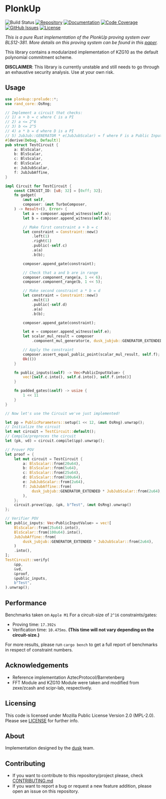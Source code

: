 # PlonkUp 
![Build Status](https://github.com/dusk-network/plonkup/workflows/Continuous%20integration/badge.svg)
[![Repository](https://img.shields.io/badge/github-plonkup-blueviolet?logo=github)](https://github.com/dusk-network/plonkup)
[![Documentation](https://img.shields.io/badge/docs-plonkup-blue?logo=rust)](https://docs.rs/plonkup/)
[![Code Coverage](https://codecov.io/gh/dusk-network/plonkup/branch/master/graph/badge.svg)](https://codecov.io/gh/dusk-network/plonkup)
[![GitHub Issues](https://img.shields.io/github/issues-raw/dusk-network/plonkup?style=plastic)](https://github.com/dusk-network/plonkup)
[![License](https://img.shields.io/github/license/dusk-network/plonkup?color=%230E55EF)](https://github.com/dusk-network/plonkup/blob/master/LICENSE)

_This is a pure Rust implementation of the PlonkUp proving system over BLS12-381. More details on this proving system can be found in this [paper](https://eprint.iacr.org/2022/086.pdf)._


This library contains a modularized implementation of KZG10 as the default
polynomial commitment scheme.

**DISCLAIMER**: This library is currently unstable and still needs to go through
an exhaustive security analysis. Use at your own risk.

## Usage

```rust
use plonkup::prelude::*;
use rand_core::OsRng;

// Implement a circuit that checks:
// 1) a + b = c where C is a PI
// 2) a <= 2^6
// 3) b <= 2^5
// 4) a * b = d where D is a PI
// 5) JubJub::GENERATOR * e(JubJubScalar) = f where F is a Public Input
#[derive(Debug, Default)]
pub struct TestCircuit {
    a: BlsScalar,
    b: BlsScalar,
    c: BlsScalar,
    d: BlsScalar,
    e: JubJubScalar,
    f: JubJubAffine,
}

impl Circuit for TestCircuit {
    const CIRCUIT_ID: [u8; 32] = [0xff; 32];
    fn gadget(
        &mut self,
        composer: &mut TurboComposer,
    ) -> Result<(), Error> {
        let a = composer.append_witness(self.a);
        let b = composer.append_witness(self.b);

        // Make first constraint a + b = c
        let constraint = Constraint::new()
            .left(1)
            .right(1)
            .public(-self.c)
            .a(a)
            .b(b);

        composer.append_gate(constraint);

        // Check that a and b are in range
        composer.component_range(a, 1 << 6);
        composer.component_range(b, 1 << 5);

        // Make second constraint a * b = d
        let constraint = Constraint::new()
            .mult(1)
            .public(-self.d)
            .a(a)
            .b(b);

        composer.append_gate(constraint);

        let e = composer.append_witness(self.e);
        let scalar_mul_result = composer
            .component_mul_generator(e, dusk_jubjub::GENERATOR_EXTENDED);

        // Apply the constraint
        composer.assert_equal_public_point(scalar_mul_result, self.f);
        Ok(())
    }

    fn public_inputs(&self) -> Vec<PublicInputValue> {
        vec![self.c.into(), self.d.into(), self.f.into()]
    }

    fn padded_gates(&self) -> usize {
        1 << 11
    }
}

// Now let's use the Circuit we've just implemented!

let pp = PublicParameters::setup(1 << 12, &mut OsRng).unwrap();
// Initialize the circuit
let mut circuit = TestCircuit::default();
// Compile/preproces the circuit
let (pk, vd) = circuit.compile(&pp).unwrap();

// Prover POV
let proof = {
    let mut circuit = TestCircuit {
        a: BlsScalar::from(20u64),
        b: BlsScalar::from(5u64),
        c: BlsScalar::from(25u64),
        d: BlsScalar::from(100u64),
        e: JubJubScalar::from(2u64),
        f: JubJubAffine::from(
            dusk_jubjub::GENERATOR_EXTENDED * JubJubScalar::from(2u64),
        ),
    };
    circuit.prove(&pp, &pk, b"Test", &mut OsRng).unwrap()
};

// Verifier POV
let public_inputs: Vec<PublicInputValue> = vec![
    BlsScalar::from(25u64).into(),
    BlsScalar::from(100u64).into(),
    JubJubAffine::from(
        dusk_jubjub::GENERATOR_EXTENDED * JubJubScalar::from(2u64),
    )
    .into(),
];
TestCircuit::verify(
    &pp,
    &vd,
    &proof,
    &public_inputs,
    b"Test",
).unwrap();
```

## Performance

Benchmarks taken on `Apple M1`
For a circuit-size of `2^16` constraints/gates:

- Proving time: `17.392s`
- Verification time: `10.475ms`. **(This time will not vary depending on the circuit-size.)**

For more results, please run `cargo bench` to get a full report of benchmarks in respect of constraint numbers.

## Acknowledgements

- Reference implementation AztecProtocol/Barretenberg
- FFT Module and KZG10 Module were taken and modified from zexe/zcash and scipr-lab, respectively.

## Licensing

This code is licensed under Mozilla Public License Version 2.0 (MPL-2.0). Please see [LICENSE](https://github.com/dusk-network/plonkup/blob/main/LICENSE) for further info.

## About

Implementation designed by the [dusk](https://dusk.network) team.

## Contributing

- If you want to contribute to this repository/project please, check [CONTRIBUTING.md](https://github.com/dusk-network/plonkup/blob/main/CONTRIBUTING.md)
- If you want to report a bug or request a new feature addition, please open an issue on this repository.
